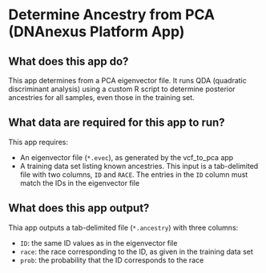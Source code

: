 <!-- dx-header -->
# Determine Ancestry from PCA (DNAnexus Platform App)

## What does this app do?

This app determines from a PCA eigenvector file. It runs QDA (quadratic discriminant analysis) using a custom R script to determine posterior ancestries for all samples, even those in the training set.

## What data are required for this app to run?

This app requires:
- An eigenvector file (`*.evec`), as generated by the vcf_to_pca app
- A training data set listing known ancestries. This input is a tab-delimited file with two columns, `ID` and `RACE`. The entries in the `ID` column must match the IDs in the eigenvector file

## What does this app output?

Thia app outputs a tab-delimited file (`*.ancestry`) with three columns:
- `ID`: the same ID values as in the eigenvector file
- `race`: the race corresponding to the ID, as given in the training data set
- `prob`: the probability that the ID corresponds to the race